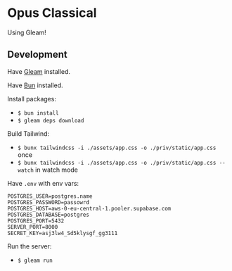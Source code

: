 # Opus Classical

Using Gleam!

## Development

Have [Gleam](https://gleam.run/getting-started/installing) installed.

Have [Bun](https://bun.sh/docs/installation) installed.

Install packages:

- `$ bun install`
- `$ gleam deps download`

Build Tailwind:

- `$ bunx tailwindcss -i ./assets/app.css -o ./priv/static/app.css` once
- `$ bunx tailwindcss -i ./assets/app.css -o ./priv/static/app.css --watch` in watch mode

Have `.env` with env vars:

```dotenv
POSTGRES_USER=postgres.name
POSTGRES_PASSWORD=passowrd
POSTGRES_HOST=aws-0-eu-central-1.pooler.supabase.com
POSTGRES_DATABASE=postgres
POSTGRES_PORT=5432
SERVER_PORT=8000
SECRET_KEY=asj3lw4_Sd5klysgf_gg3111
```

Run the server:

- `$ gleam run`
